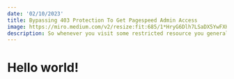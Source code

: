 ```yaml
---
date: '02/10/2023'
title: Bypassing 403 Protection To Get Pagespeed Admin Access
image: https://miro.medium.com/v2/resize:fit:685/1*HryG6Dlh7LSaDX5YwFXHDA.png
description: So whenever you visit some restricted resource you generally get 403-Forbidden message. But should you stop right here? Obviously no, always try to break into these restrictions to get sensitive data or access to restricted resource.
---
```

<h1>Hello world!</h1>